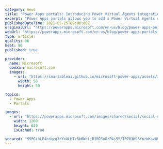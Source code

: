 ```yaml
---
category: news
title: "Power Apps portals: Introducing Power Virtual Agents integration using “Chatbot” component (public preview)"
excerpt: "Power Apps portals allows you to add a Power Virtual Agents chatbot to answer questions posted by a visitor on your portal page. A chatbot (bot) configured with different topics, and trigger phrases, can automatically respond to questions posted by a visitor in a chat conversation."
publishedDateTime: 2021-05-25T09:00:00Z
originalUrl: "https://powerapps.microsoft.com/en-us/blog/power-apps-portals-introducing-power-virtual-agents-integration-using-chatbot-component-public-preview/"
webUrl: "https://powerapps.microsoft.com/en-us/blog/power-apps-portals-introducing-power-virtual-agents-integration-using-chatbot-component-public-preview/"
type: article
quality: 86
heat: 86
published: true

provider:
  name: Microsoft
  domain: microsoft.com
  images:
    - url: "https://smartableai.github.io/microsoft-power-apps/assets/images/organizations/microsoft.com-50x50.jpg"
      width: 50
      height: 50

topics:
  - Power Apps
  - Portals

images:
  - url: "https://powerapps.microsoft.com/images/shared/social/social-share-post-ignite.png"
    width: 1200
    height: 630
    isCached: true

secured: "SSPGihLE4ndqzq3dYxOLHTzSb6WeljBIRDSuGzP4s5Y/TP703H93YnzkKavUF1EFqW502cDi62FpENZ0vI8OT64Eob8nX91Q8K+UOgn3J6Fi91UnYe+lXX60tCe39tgblwxa2Z/YlOKi7gvh1+tNnA+Qmbl4KWWZNUmNcKtJRErl4cVh8RXSYUH9SkOi+Bu0CSf1POJa3McqMeoNjc+wMwDh4m2q/UVJlQt2DBKRdFKZG71wd8A6mpmo2IJjXK5p96qAk4/v4ox3xbk48sRcEZXxyqNgDEtAtMwsDh/Ci0effDjPjpZSgZxA+QX2y9GjYCySeFLKF4WKkFSTo9hjnjtIMwZ6RumV0cZ61/WO/Po=;jEcllAKHm1RGqCm+bOp89g=="
---
```


